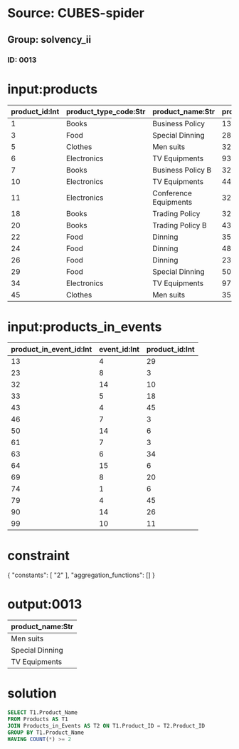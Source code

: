 # Source: CUBES-spider
## Group: solvency_ii
### ID: 0013

# input:products

| product_id:Int | product_type_code:Str | product_name:Str | product_price:Dbl |
|---|---|---|---|
| 1 | Books | Business Policy | 1336.26 |
| 3 | Food | Special Dinning | 2894.94 |
| 5 | Clothes | Men suits | 3298.84 |
| 6 | Electronics | TV Equipments | 932.25 |
| 7 | Books | Business Policy B | 3215.66 |
| 10 | Electronics | TV Equipments | 4427.49 |
| 11 | Electronics | Conference Equipments | 3289.47 |
| 18 | Books | Trading Policy | 3228.49 |
| 20 | Books | Trading Policy B | 4343.83 |
| 22 | Food | Dinning | 3574.56 |
| 24 | Food | Dinning | 4895.86 |
| 26 | Food | Dinning | 2339.97 |
| 29 | Food | Special Dinning | 502.15 |
| 34 | Electronics | TV Equipments | 970.77 |
| 45 | Clothes | Men suits | 3541.17 |

# input:products_in_events

| product_in_event_id:Int | event_id:Int | product_id:Int |
|---|---|---|
| 13 | 4 | 29 |
| 23 | 8 | 3 |
| 32 | 14 | 10 |
| 33 | 5 | 18 |
| 43 | 4 | 45 |
| 46 | 7 | 3 |
| 50 | 14 | 6 |
| 61 | 7 | 3 |
| 63 | 6 | 34 |
| 64 | 15 | 6 |
| 69 | 8 | 20 |
| 74 | 1 | 6 |
| 79 | 4 | 45 |
| 90 | 14 | 26 |
| 99 | 10 | 11 |

# constraint

{
  "constants": [
    "2"
  ],
  "aggregation_functions": []
}

# output:0013

| product_name:Str |
|---|
| Men suits |
| Special Dinning |
| TV Equipments |

# solution

```sql
SELECT T1.Product_Name
FROM Products AS T1
JOIN Products_in_Events AS T2 ON T1.Product_ID = T2.Product_ID
GROUP BY T1.Product_Name
HAVING COUNT(*) >= 2
```
